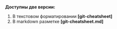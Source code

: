 **Доступны две версии:**

1. В текстовом форматировании **[git-cheatsheet]**
2. В markdown разметке **[git-cheatsheet.md]**